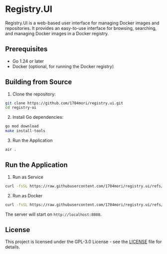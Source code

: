 # Registry.UI

Registry.UI is a web-based user interface for managing Docker images and repositories. It provides an easy-to-use interface for browsing, searching, and managing Docker images in a Docker registry.

## Prerequisites

- Go 1.24 or later
- Docker (optional, for running the Docker registry)

## Building from Source

1. Clone the repository:

```sh
git clone https://github.com/1704mori/registry.ui.git
cd registry-ui
```

2. Install Go dependencies:

```sh
go mod download
make install-tools
```

3. Run the Application
```sh
air .
```

## Run the Application

1. Run as Service

```sh
curl -fsSL https://raw.githubusercontent.com/1704mori/registry.ui/refs/heads/master/install.sh | sudo bash
```

2. Run as Docker

```sh
curl -fsSL https://raw.githubusercontent.com/1704mori/registry.ui/refs/heads/master/install.sh | sudo bash -s -- docker
```

The server will start on `http://localhost:8080`.

## License

This project is licensed under the GPL-3.0 License - see the [LICENSE](LICENSE) file for details.
